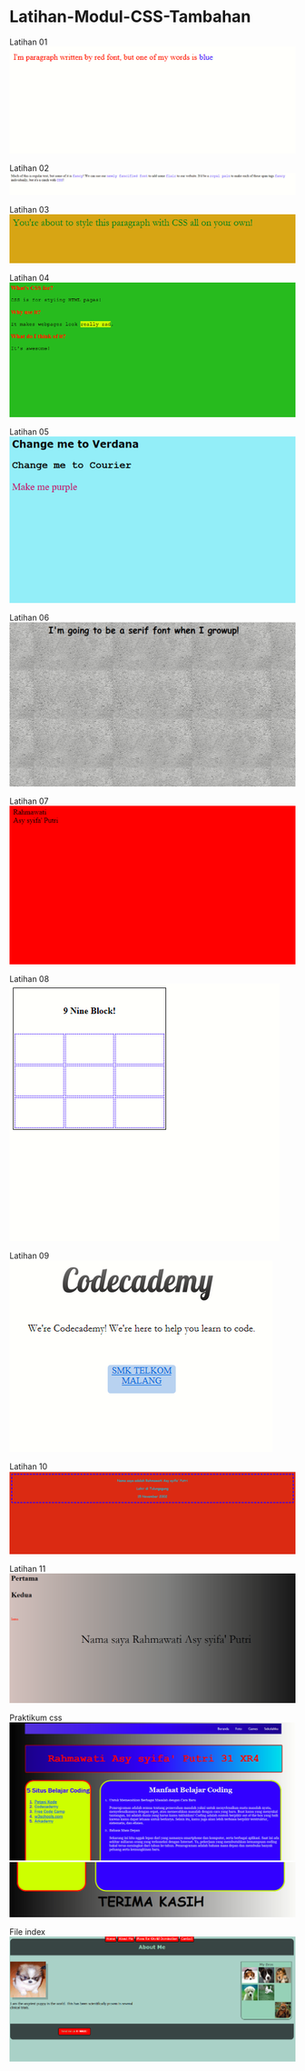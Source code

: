 # Latihan-Modul-CSS-Tambahan
Latihan 01
![alt text](https://github.com/Rahmawatiasysyifaputri/Latihan-Modul-CSS-Tambahan/blob/master/latihan%201%20gambar.PNG?raw=true)

Latihan 02
![alt text](https://github.com/Rahmawatiasysyifaputri/Latihan-Modul-CSS-Tambahan/blob/master/latihan%202%20gambar.PNG?raw=true)

Latihan 03
![alt text](https://github.com/Rahmawatiasysyifaputri/Latihan-Modul-CSS-Tambahan/blob/master/latihan%203%20gambar.PNG?raw=true)

Latihan 04
![alt text](https://github.com/Rahmawatiasysyifaputri/Latihan-Modul-CSS-Tambahan/blob/master/latihan%204%20gambar.PNG?raw=true)

Latihan 05
![alt text](https://github.com/Rahmawatiasysyifaputri/Latihan-Modul-CSS-Tambahan/blob/master/latihan%205%20gamabr.PNG?raw=true)

Latihan 06
![alt text](https://github.com/Rahmawatiasysyifaputri/Latihan-Modul-CSS-Tambahan/blob/master/latihan%206%20gambar.PNG?raw=true)

Latihan 07
![alt text](https://github.com/Rahmawatiasysyifaputri/Latihan-Modul-CSS-Tambahan/blob/master/latihan%207%20gambar.PNG?raw=true)

Latihan 08
![alt text](https://github.com/Rahmawatiasysyifaputri/Latihan-Modul-CSS-Tambahan/blob/master/latihan%208%20gambar.PNG?raw=true)

Latihan 09
![alt text](https://github.com/Rahmawatiasysyifaputri/Latihan-Modul-CSS-Tambahan/blob/master/gambar%20latihan%209.PNG?raw=true)

Latihan 10
![alt text](https://github.com/Rahmawatiasysyifaputri/Latihan-Modul-CSS-Tambahan/blob/master/gambar%20latihan%2010.PNG?raw=true)

Latihan 11
![alt text](https://github.com/Rahmawatiasysyifaputri/Latihan-Modul-CSS-Tambahan/blob/master/latihan%2011%20gambar.PNG?raw=true)

Praktikum css
![alt text](https://github.com/Rahmawatiasysyifaputri/Latihan-Modul-CSS-Tambahan/blob/master/praktikum%20css.PNG?raw=true)
![alt text](https://github.com/Rahmawatiasysyifaputri/Latihan-Modul-CSS-Tambahan/blob/master/praktikum%20css%202.PNG?raw=true)

File index
![alt text](https://github.com/Rahmawatiasysyifaputri/Latihan-Modul-CSS-Tambahan/blob/master/file%20index%20gambar.PNG?raw=true)
